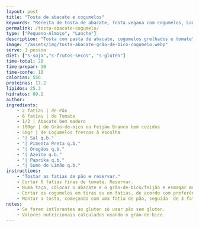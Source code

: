```yaml
---
layout: post
title: "Tosta de abacate e cogumelos"
keywords: "Receita de tosta de abacate, Tosta vegana com cogumelos, Lanche saudável com abacate, Como fazer tosta de cogumelos grelhados, Pequeno-almoço vegano fácil"
permalink: /tosta-abacate-cogumelo/
type: ["Pequeno-Almoço", "Lanche"]
description: "Tosta com pasta de abacate, cogumelos grelhados e tomate"
image: "/assets/img/tosta-abacate-grão-de-bico-cogumelo.webp"
serve: 1 pessoa
diet: ["s-soja","s-frutos-secos", "s-gluten"]
time-total: 20
time-prepar: 10
time-confe: 10
calorias: 556
proteinas: 17.2
lipidos: 25.3
hidratos: 69.1
author: 
ingredients:
    - 2 fatias | de Pão
    - 6 fatias | de Tomate
    - 1/2 | Abacate bem maduro
    - 100gr | de Grão-de-bico ou Feijão Branco bem cozidos
    - 50gr | de Cogumelos frescos à escolha
    - "| Sal q.b."
    - "| Pimenta Preta q.b."
    - "| Oregãos q.b."
    - "| Azeite q.b."
    - "| Paprika q.b."
    - "| Sumo de Limão q.b."
instructions:
    - "Tostar as fatias de pão e reservar."
    - Cortar 6 fatias finas de tomate. Reservar.
    - Numa taça, colocar o abacate e o grão-de-bico/feijão e esmagar muito bem até criar uma pasta. Temperar com sal, pimenta preta e sumo de limão a gosto. Reservar.
    - Cortar os cogumelos em tiras ou em fatias, de acordo com preferência. Aquecer um fio de azeite numa frigideira e adicionar os cogumelos. Temperar com paprika e mexer bem, deixando cozinhar até que toda a água dos cogumelos for libertada. Reservar.
    - Montar a tosta, começando com uma fatia de pão, seguida  de 3 fatias de tomate. Temperar o tomate (opcional) com um pouco de sal, pimenta preta e oregãos. Por cima, adicionar metade da pasta de abacate e dispor metade dos cogumelos por cima. Finalizar com umas gotas de limão. Repetir o processo e está pronto a servir.
notes: 
    - Se forem intlorantes ao gluten só usar pão sem gluten.
    - Valores nutricionais calculados usando o grão-de-bico
---
```


